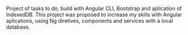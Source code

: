 Project of tasks to do, build with Angular CLI, Bootstrap and aplication of IndexedDB.
This project was proposed to increase my skills with Angular aplications, using Ng diretives, components and services with a local database.
